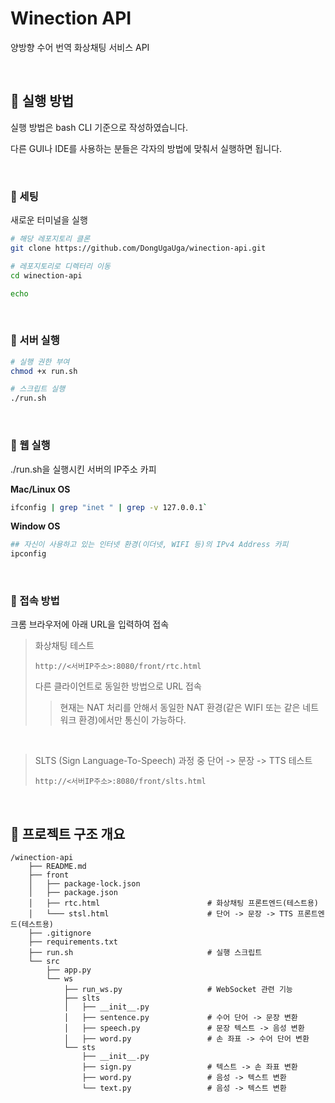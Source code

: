 # Winection API
양방향 수어 번역 화상채팅 서비스 API

<br>

## 📖 실행 방법
실행 방법은 bash CLI 기준으로 작성하였습니다.

다른 GUI나 IDE를 사용하는 분들은 각자의 방법에 맞춰서 실행하면 됩니다.

<br>

### 🔖 세팅
새로운 터미널을 실행
```bash
# 해당 레포지토리 클론
git clone https://github.com/DongUgaUga/winection-api.git

# 레포지토리로 디렉터리 이동
cd winection-api

echo
````

<br>

### 🔖 서버 실행

```bash
# 실행 권한 부여
chmod +x run.sh  

# 스크립트 실행
./run.sh  
```

<br>

### 🔖 웹 실행
./run.sh을 실행시킨 서버의 IP주소 카피

**Mac/Linux OS**
```bash
ifconfig | grep "inet " | grep -v 127.0.0.1`
```

**Window OS**
```bash
## 자신이 사용하고 있는 인터넷 환경(이더넷, WIFI 등)의 IPv4 Address 카피
ipconfig 
```
<br>

### 🔖 접속 방법 
크롬 브라우저에 아래 URL을 입력하여 접속

> 화상채팅 테스트
> ```
> http://<서버IP주소>:8080/front/rtc.html
> ```
> 다른 클라이언트로 동일한 방법으로 URL 접속
>>  현재는 NAT 처리를 안해서 동일한 NAT 환경(같은 WIFI 또는 같은 네트워크 환경)에서만 통신이 가능하다.

<br>

> SLTS (Sign Language-To-Speech) 과정 중 단어 -> 문장 -> TTS 테스트
> ```
> http://<서버IP주소>:8080/front/slts.html
> ```


<br>


## 📖 프로젝트 구조 개요
```
/winection-api                   
    ├── README.md   
    ├── front                  
    │   ├── package-lock.json               
    │   ├── package.json                
    │   ├── rtc.html                        # 화상채팅 프론트엔드(테스트용)
    │   └─── stsl.html                      # 단어 -> 문장 -> TTS 프론트엔드(테스트용)  
    ├── .gitignore   
    ├── requirements.txt  
    ├── run.sh                              # 실행 스크립트 
    └── src                                  
        ├── app.py                              
        └── ws  
            ├── run_ws.py                   # WebSocket 관련 기능      
            ├── slts                             
            │   ├── __init__.py                 
            │   ├── sentence.py             # 수어 단어 -> 문장 변환
            │   ├── speech.py               # 문장 텍스트 -> 음성 변환
            │   ├── word.py                 # 손 좌표 -> 수어 단어 변환
            └── sts
                ├── __init__.py
                ├── sign.py                 # 텍스트 -> 손 좌표 변환
                ├── word.py                 # 음성 -> 텍스트 변환
                └── text.py                 # 음성 -> 텍스트 변환               
```